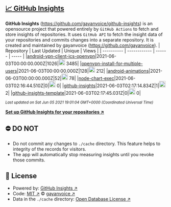 ## [:chart_with_upwards_trend: GitHub Insights](https://github.com/gayanvoice/github-insights)
**GitHub Insights** (https://github.com/gayanvoice/github-insights) is an opensource project that powered entirely by  `GitHub Actions` to fetch and store insights of repositories.
It uses `GitHub API` to fetch the insight data of your repositories and commits changes into a separate repository. It is created and maintained by gayanvoice (https://github.com/gayanvoice).
| Repository | Last Updated | Unique | Views |
 | ---------- | ------------ | ------ | ----- |
|[android-vpn-client-ics-openvpn](https://github.com/gayanvoice/insights/tree/master/readme/207237845/week.md)|2021-06-03T00:00:00.000Z|1026|<img alt="Response time graph" src="https://github.com/gayanvoice/insights/raw/master/graph/207237845/small/week.png" height="20"> 3485|
|[openvpn-install-for-multiple-users](https://github.com/gayanvoice/insights/tree/master/readme/208378302/week.md)|2021-06-03T00:00:00.000Z|128|<img alt="Response time graph" src="https://github.com/gayanvoice/insights/raw/master/graph/208378302/small/week.png" height="20"> 212|
|[android-animations](https://github.com/gayanvoice/insights/tree/master/readme/209241190/week.md)|2021-06-03T00:00:00.000Z|52|<img alt="Response time graph" src="https://github.com/gayanvoice/insights/raw/master/graph/209241190/small/week.png" height="20"> 78|
|[node-chart-exec](https://github.com/gayanvoice/insights/tree/master/readme/370678191/week.md)|2021-06-03T02:16:44.510Z|0|<img alt="Response time graph" src="https://github.com/gayanvoice/insights/raw/master/graph/370678191/small/week.png" height="20"> 0|
|[github-insights](https://github.com/gayanvoice/insights/tree/master/readme/372371373/week.md)|2021-06-03T02:17:14.834Z|1|<img alt="Response time graph" src="https://github.com/gayanvoice/insights/raw/master/graph/372371373/small/week.png" height="20"> 2|
|[github-insights-template](https://github.com/gayanvoice/insights/tree/master/readme/372372861/week.md)|2021-06-03T02:17:45.031Z|0|<img alt="Response time graph" src="https://github.com/gayanvoice/insights/raw/master/graph/372372861/small/week.png" height="20"> 0|

<small><i>Last updated on Sat Jun 05 2021 19:01:04 GMT+0000 (Coordinated Universal Time)</i></small>

[**Set up GitHub Insights for your repositories ↗️**](https://github.com/gayanvoice/github-insights)
## ⛔ DO NOT
- Do not commit any changes to `./cache` directory. This feature helps to integrity of the records for visitors.
- The app will automatically stop measuring insights until you revoke those commits.
## 📄 License
- Powered by: [GitHub Insights ↗️](https://github.com/gayanvoice/github-insights)
- Code: [MIT ↗️](./LICENSE) © [gayanvoice ↗️](https://github.com/gayanvoice)
- Data in the `./cache` directory: [Open Database License ↗️](https://opendatacommons.org/licenses/odbl/1-0/)